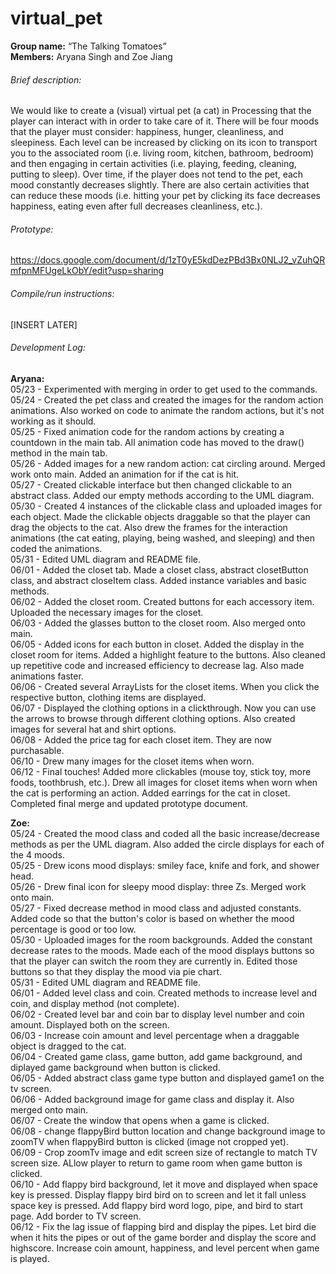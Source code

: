 # virtual_pet

**Group name:** “The Talking Tomatoes” <br>
**Members:** Aryana Singh and Zoe Jiang <br>

###### Brief description:
We would like to create a (visual) virtual pet (a cat) in Processing that the player can interact with in order to take care of it. There will be four moods that the player must consider: happiness, hunger, cleanliness, and sleepiness. Each level can be increased by clicking on its icon to transport you to the associated room (i.e. living room, kitchen, bathroom, bedroom) and then engaging in certain activities (i.e. playing, feeding, cleaning, putting to sleep). Over time, if the player does not tend to the pet, each mood constantly decreases slightly. There are also certain activities that can reduce these moods (i.e. hitting your pet by clicking its face decreases happiness, eating even after full decreases cleanliness, etc.).

###### Prototype:
https://docs.google.com/document/d/1zT0yE5kdDezPBd3Bx0NLJ2_vZuhQRmfpnMFUgeLkObY/edit?usp=sharing

###### Compile/run instructions:
[INSERT LATER]

###### Development Log:

**Aryana:** <br>
05/23 - Experimented with merging in order to get used to the commands. <br>
05/24 - Created the pet class and created the images for the random action animations. Also worked on code to animate the random actions, but it's not working as it should. <br>
05/25 - Fixed animation code for the random actions by creating a countdown in the main tab. All animation code has moved to the draw() method in the main tab. <br>
05/26 - Added images for a new random action: cat circling around. Merged work onto main. Added an animation for if the cat is hit. <br>
05/27 - Created clickable interface but then changed clickable to an abstract class. Added our empty methods according to the UML diagram. <br>
05/30 - Created 4 instances of the clickable class and uploaded images for each object. Made the clickable objects draggable so that the player can drag the objects to the cat. Also drew the frames for the interaction animations (the cat eating, playing, being washed, and sleeping) and then coded the animations. <br>
05/31 - Edited UML diagram and README file. <br>
06/01 - Added the closet tab. Made a closet class, abstract closetButton class, and abstract closeItem class. Added instance variables and basic methods. <br>
06/02 - Added the closet room. Created buttons for each accessory item. Uploaded the necessary images for the closet. <br>
06/03 - Added the glasses button to the closet room. Also merged onto main. <br>
06/05 - Added icons for each button in closet. Added the display in the closet room for items. Added a highlight feature to the
buttons. Also cleaned up repetitive code and increased efficiency to decrease lag. Also made animations faster. <br>
06/06 - Created several ArrayLists for the closet items. When you click the respective button, clothing items are displayed. <br>
06/07 - Displayed the clothing options in a clickthrough. Now you can use the arrows to browse through different clothing options.
Also created images for several hat and shirt options. <br>
06/08 - Added the price tag for each closet item. They are now purchasable. <br>
06/10 - Drew many images for the closet items when worn. <br>
06/12 - Final touches! Added more clickables (mouse toy, stick toy, more foods, toothbrush, etc.). Drew all images for closet items when worn when the cat is performing an action. Added earrings for the cat in closet. Completed final merge and updated prototype document. <br>

**Zoe:** <br>
05/24 - Created the mood class and coded all the basic increase/decrease methods as per the UML diagram. Also added the circle displays for each of the 4 moods. <br>
05/25 - Drew icons mood displays: smiley face, knife and fork, and shower head. <br>
05/26 - Drew final icon for sleepy mood display: three Zs. Merged work onto main. <br>
05/27 - Fixed decrease method in mood class and adjusted constants. Added code so that the button's color is based on whether the mood percentage is good or too low. <br>
05/30 - Uploaded images for the room backgrounds. Added the constant decrease rates to the moods. Made each of the mood displays buttons so that the player can switch the room they are currently in. Edited those buttons so that they display the mood via pie chart. <br>
05/31 - Edited UML diagram and README file. <br>
06/01 - Added level class and coin. Created methods to increase level and coin, and display method (not complete). <br>
06/02 - Created level bar and coin bar to display level number and coin amount. Displayed both on the screen. <br>
06/03 - Increase coin amount and level percentage when a draggable object is dragged to the cat. <br>
06/04 - Created game class, game button, add game background, and diplayed game background when button is clicked. <br>
06/05 - Added abstract class game type button and displayed game1 on the tv screen. <br>
06/06 - Added background image for game class and display it. Also merged onto main. <br>
06/07 - Create the window that opens when a game is clicked. <br>
06/08 - change flappyBird button location and change background image to zoomTV when flappyBird button is clicked (image not cropped yet). <br>
06/09 - Crop zoomTv image and edit screen size of rectangle to match TV screen size. ALlow player to return to game room when game button is clicked. <br>
06/10 - Add flappy bird background, let it move and displayed when space key is pressed. Display flappy bird bird on to screen and let it fall unless space key is pressed. Add flappy bird word logo, pipe, and bird to start page. Add border to TV screen. <br>
06/12 - Fix the lag issue of flapping bird and display the pipes. Let bird die when it hits the pipes or out of the game border and display the score and highscore. Increase coin amount, happiness, and level percent when game is played. <br>
